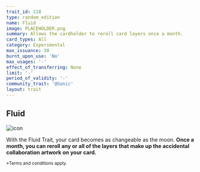```yaml
---
trait_id: 118
type: random_edition
name: Fluid
image: PLACEHOLDER.png
summary: Allows the cardholder to reroll card layers once a month.
card_types: All
category: Experimental
max_issuance: 30
burnt_upon_use: 'No'
max_usages: '-'
effect_of_transferring: None
limit: '-'
period_of_validity: '-'
community_trait: '@Sonic'
layout: trait
---
```


## Fluid

![icon](/assets/images/trait-icons/{{page.image}})

With the Fluid Trait, your card becomes as changeable as the moon. **Once a month, you can reroll any or all of the layers that make up the accidental collaboration artwork on your card.**

<small>*Terms and conditions apply.</small>